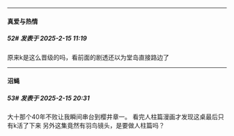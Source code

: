 ﻿
*****

####  真爱与热情  
##### 52#       发表于 2025-2-15 11:19

原来k是这么晋级的吗，看前面的剧透还以为堂岛直接路边了


*****

####  沼蝇  
##### 53#       发表于 2025-2-15 20:31

大十那个40年不败让我瞬间串台到樱井章一。
看完人柱篇漫画才发现这桌最后只有k活了下来
另外这集竟然有羽鸟镜头，是要做人柱篇吗？

